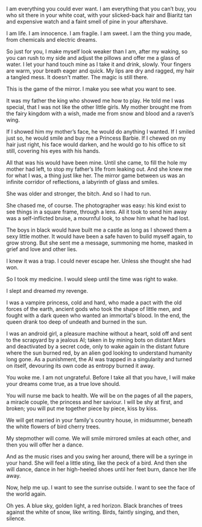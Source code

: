 I am everything you could ever want. I am everything that you can’t buy, you who sit there in your white coat, with your slicked-back hair and Biaritz tan and expensive watch and a faint smell of pine in your aftershave. 

I am life. I am innocence. I am fragile. I am sweet. I am the thing you made, from chemicals and electric dreams. 

So just for you, I make myself look weaker than I am, after my waking, so you can rush to my side and adjust the pillows and offer me a glass of water. I let your hand touch mine as I take it and drink, slowly. Your fingers are warm, your breath eager and quick. My lips are dry and ragged, my hair a tangled mess. It doesn't matter. The magic is still there. 

This is the game of the mirror. I make you see what you want to see. 

It was my father the king who showed me how to play. He told me I was special, that I was not like the other little girls. My mother brought me from the fairy kingdom with a wish, made me from snow and blood and a raven’s wing. 

If I showed him my mother’s face, he would do anything I wanted. If I smiled just so, he would smile and buy me a Princess Barbie. If I chewed on my hair just right, his face would darken, and he would go to his office to sit still, covering his eyes with his hands.  

All that was his would have been mine. Until she came, to fill the hole my mother had left, to stop my father’s life from leaking out. And she knew me for what I was, a thing just like her. The mirror game between us was an infinite corridor of reflections, a labyrinth of glass and smiles. 

She was older and stronger, the bitch. And so I had to run. 

She chased me, of course. The photographer was easy: his kind exist to see things in a square frame, through a lens. All it took to send him away was a self-inflicted bruise, a mournful look, to show him what he had lost. 

The boys in black would have built me a castle as long as I showed them a sexy little mother. It would have been a safe haven to build myself again, to grow strong. But she sent me a message, summoning me home, masked in grief and love and other lies. 

I knew it was a trap. I could never escape her. Unless she thought she had won. 

So I took my medicine. I would sleep until the time was right to wake. 

I slept and dreamed my revenge. 

I was a vampire princess, cold and hard, who made a pact with the old forces of the earth, ancient gods who took the shape of little men, and fought with a dark queen who wanted an immortal's blood. In the end, the queen drank too deep of undeath and burned in the sun. 

I was an android girl, a pleasure machine without a heart, sold off and sent to the scrapyard by a jealous AI; taken in by mining bots on distant Mars and deactivated by a secret code, only to wake again in the distant future where the sun burned red, by an alien god looking to understand humanity long gone. As a punishment, the AI was trapped in a singularity and turned on itself, devouring its own code as entropy burned it away. 

You woke me. I am not ungrateful. Before I take all that you have, I will make your dreams come true, as a true love should. 

You will nurse me back to health. We will be on the pages of all the papers, a miracle couple, the princess and her saviour. I will be shy at first, and broken; you will put me together piece by piece, kiss by kiss. 

We will get married in your family's country house, in midsummer, beneath the white flowers of bird cherry trees. 

My stepmother will come. We will smile mirrored smiles at each other, and then you will offer her a dance. 

And as the music rises and you swing her around, there will be a syringe in your hand. She will feel a little sting, like the peck of a bird. And then she will dance, dance in her high-heeled shoes until her feet burn, dance her life away. 

Now, help me up. I want to see the sunrise outside. I want to see the face of the world again. 

Oh yes. A blue sky, golden light, a red horizon. Black branches of trees against the white of snow, like writing. Birds, faintly singing, and then, silence. 

